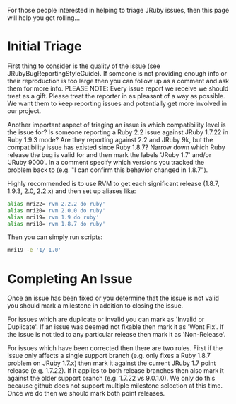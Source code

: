 For those people interested in helping to triage JRuby issues, then this page will help you get rolling...

# Initial Triage

First thing to consider is the quality of the issue (see JRubyBugReportingStyleGuide).  If someone is not providing enough info or their reproduction is too large then you can follow up as a comment and ask them for more info.  PLEASE NOTE:  Every issue report we receive we should treat as a gift.  Please treat the reporter in as pleasant of a way as possible.  We want them to keep reporting issues and potentially get more involved in our project.

Another important aspect of triaging an issue is which compatibility level is the issue for?  Is someone reporting a Ruby 2.2 issue against JRuby 1.7.22 in Ruby 1.9.3 mode?  Are they reporting against 2.2 and JRuby 9k, but the compatibility issue has existed since Ruby 1.8.7?  Narrow down which Ruby release the bug is valid for and then mark the labels 'JRuby 1.7' and/or 'JRuby 9000'.  In a comment specify which versions you tracked the problem back to (e.g. "I can confirm this behavior changed in 1.8.7").

Highly recommended is to use RVM to get each significant release (1.8.7, 1.9.3, 2.0, 2.2.x) and then set up aliases like:

```sh
alias mri22='rvm 2.2.2 do ruby'
alias mri20='rvm 2.0.0 do ruby'
alias mri19='rvm 1.9 do ruby'
alias mri18='rvm 1.8.7 do ruby'
```

Then you can simply run scripts:

```sh
mri19 -e '1/ 1.0'
```

# Completing An Issue

Once an issue has been fixed or you determine that the issue is not valid you should mark a milestone in addition to closing the issue.  

For issues which are duplicate or invalid you can mark as 'Invalid or Duplicate'.  If an issue was deemed not fixable then mark it as 'Wont Fix'.  If the issue is not tied to any particular release then mark it as 'Non-Release'.

For issues which have been corrected then there are two rules.  First if the issue only affects a single support branch (e.g. only fixes a Ruby 1.8.7 problem on JRuby 1.7.x) then mark it against the current JRuby 1.7 point release (e.g. 1.7.22).  If it applies to both release branches then also mark it against the older support branch (e.g. 1.7.22 vs 9.0.1.0).  We only do this because github does not support multiple milestone selection at this time.  Once we do then we should mark both point releases.